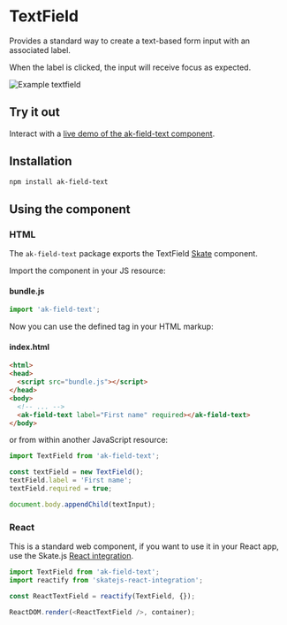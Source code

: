 # TextField

Provides a standard way to create a text-based form input with an associated label.

When the label is clicked, the input will receive focus as expected.

![Example textfield](https://bytebucket.org/atlassian/atlaskit/raw/master/packages/ak-field-text/docs/textfield.gif)

## Try it out

Interact with a [live demo of the ak-field-text component](https://aui-cdn.atlassian.com/atlaskit/stories/ak-field-text/@VERSION@/).

## Installation

```sh
npm install ak-field-text
```

## Using the component

### HTML

The `ak-field-text` package exports the TextField [Skate](https://github.com/skatejs/skatejs) component.

Import the component in your JS resource:

#### bundle.js

```js
import 'ak-field-text';
```

Now you can use the defined tag in your HTML markup:

#### index.html

```html
<html>
<head>
  <script src="bundle.js"></script>
</head>
<body>
  <!-- ... -->
  <ak-field-text label="First name" required></ak-field-text>
</body>
```

or from within another JavaScript resource:

```js
import TextField from 'ak-field-text';

const textField = new TextField();
textField.label = 'First name';
textField.required = true;

document.body.appendChild(textInput);
```

### React

This is a standard web component, if you want to use it in your React app, use the Skate.js [React integration](https://github.com/webcomponents/react-integration).

```js
import TextField from 'ak-field-text';
import reactify from 'skatejs-react-integration';

const ReactTextField = reactify(TextField, {});

ReactDOM.render(<ReactTextField />, container);
```
